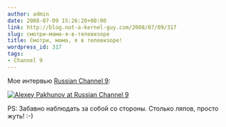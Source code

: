 ```yaml
---
author: admin
date: 2008-07-09 15:26:20+00:00
link: http://blog.not-a-kernel-guy.com/2008/07/09/317
slug: смотри-мама-я-в-телевизоре
title: Смотри, мама, я в телевизоре!
wordpress_id: 317
tags:
- Channel 9
---
```


Мое интервью [Russian Channel 9](http://www.gotdotnet.ru/Channel9/568835.aspx):

[![Alexey Pakhunov at Russian Channel 9](/2008/07/Channel9.jpg)
](http://www.gotdotnet.ru/Channel9/568835.aspx)

PS: Забавно наблюдать за собой со стороны. Столько ляпов, просто жуть! :-)

